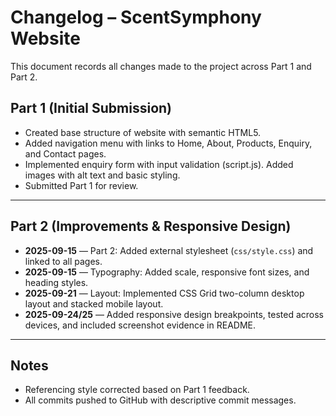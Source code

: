# Changelog – ScentSymphony Website
This document records all changes made to the project across Part 1 and Part 2.

## Part 1 (Initial Submission)
- Created base structure of website with semantic HTML5.  
- Added navigation menu with links to Home, About, Products, Enquiry, and Contact pages.  
- Implemented enquiry form with input validation (script.js). Added images with alt text and basic styling.  
- Submitted Part 1 for review.  

---

## Part 2 (Improvements & Responsive Design)
- **2025-09-15** — Part 2: Added external stylesheet (`css/style.css`) and linked to all pages.  
- **2025-09-15** — Typography: Added scale, responsive font sizes, and heading styles.  
- **2025-09-21** — Layout: Implemented CSS Grid two-column desktop layout and stacked mobile layout.  
- **2025-09-24/25** — Added responsive design breakpoints, tested across devices, and included screenshot evidence in README.  

---

## Notes
- Referencing style corrected based on Part 1 feedback.  
- All commits pushed to GitHub with descriptive commit messages.  


